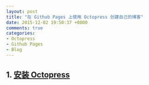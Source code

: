 ```yaml
---
layout: post
title: "在 Github Pages 上使用 Octopress 创建自己的博客"
date: 2015-12-02 19:50:37 +0800
comments: true
categories:
- Octopress
- Github Pages
- Blog
---
```


## 1. [安装 Octopress](http://octopress.org/docs/setup/)

